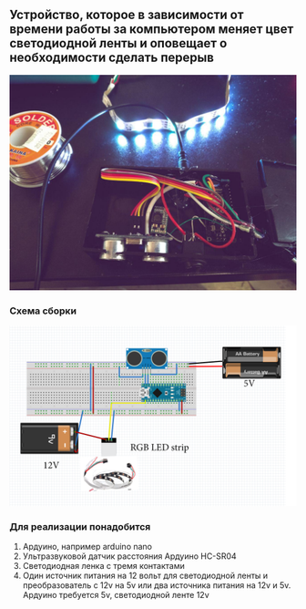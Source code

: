 ## Устройство, которое в зависимости от времени работы за компьютером меняет цвет светодиодной ленты и оповещает о необходимости сделать перерыв
![PROJECT_PHOTO](https://github.com/mitrm/arduinoWorkTime/blob/master/image/example.jpg)

### Схема сборки
![PROJECT_PHOTO](https://github.com/mitrm/arduinoWorkTime/blob/master/image/scheme.png) 


### Для реализации понадобится
1. Ардуино, например arduino nano
2. Ультразвуковой датчик расстояния Ардуино HC-SR04
3. Светодиодная ленка с тремя контактами
4. Один источник питания на 12 вольт для светодиодной ленты и преобразователь с 12v на 5v или два источника питания на 12v и 5v. Ардуино требуется 5v, светодиодной ленте 12v  
